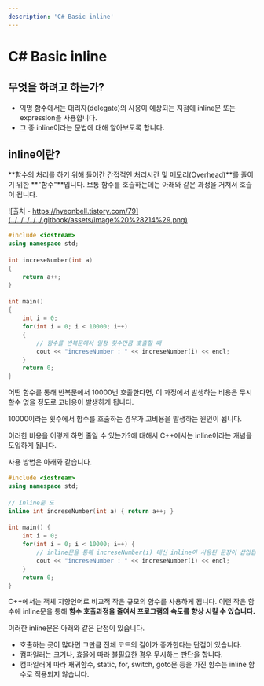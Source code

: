 ```yaml
---
description: 'C# Basic inline'
---
```


# C\# Basic inline

## 무엇을 하려고 하는가?

* 익명 함수에서는 대리자\(delegate\)의 사용이 예상되는 지점에 inline문 또는 expression을 사용합니다.
* 그 중 inline이라는 문법에 대해 알아보도록 합니다.

## inline이란?

**함수의 처리를 하기 위해 들어간 간접적인 처리시간 및 메모리\(Overhead\)**를 줄이기 위한 **"함수"**입니다. 보통 함수를 호출하는데는 아래와 같은 과정을 거쳐서 호출이 됩니다.

![&#xCD9C;&#xCC98; - https://hyeonbell.tistory.com/79](../../../../../.gitbook/assets/image%20%28214%29.png)

```cpp
#include <iostream>
using namespace std;

int increseNumber(int a)
{
    return a++;
}

int main()
{
    int i = 0;
    for(int i = 0; i < 10000; i++)
    {
        // 함수를 반복문에서 일정 횟수만큼 호출할 때
        cout << "increseNumber : " << increseNumber(i) << endl;
    }    
    return 0;
}
```

어떤 함수를 통해 반복문에서 10000번 호출한다면, 이 과정에서 발생하는 비용은 무시할수 없을 정도로 고비용이 발생하게 됩니다. 

10000이라는 횟수에서 함수를 호출하는 경우가 고비용을 발생하는 원인이 됩니다.

이러한 비용을 어떻게 하면 줄일 수 있는가?에 대해서 C++에서는 inline이라는 개념을 도입하게 됩니다.

사용 방법은 아래와 같습니다.



```cpp
#include <iostream>
using namespace std;

// inline문 도
inline int increseNumber(int a) { return a++; }

int main() {
    int i = 0;
    for(int i = 0; i < 10000; i++) {
        // inline문을 통해 increseNumber(i) 대신 inline이 사용된 문장이 삽입됩니다.
        cout << "increseNumber : " << increseNumber(i) << endl;
    }    
    return 0;
}
```

C++에서는 객체 지향언어로 비교적 작은 규모의 함수를 사용하게 됩니다. 이런 작은 함수에 inline문을 통해 **함수 호출과정을 줄여서 프로그램의 속도를 향상 시킬 수 있습니다.**

이러한 inline문은 아래와 같은 단점이 있습니다.

* 호출하는 곳이 많다면 그만큼 전체 코드의 길이가 증가한다는 단점이 있습니다.
* 컴파일러는 크기나, 효율에 따라 불필요한 경우 무시하는 판단을 합니다.
* 컴파일러에 따라 재귀함수, static, for, switch, goto문 등을 가진 함수는 inline 함수로 적용되지 않습니다.


